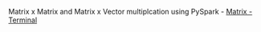 Matrix x Matrix and Matrix x Vector multiplcation using PySpark - [Matrix - Terminal](https://github.com/grzedzicki/PySpark/blob/main/MatrixVectorMultiplication/Matrix%20-%20Terminal.ipynb)
